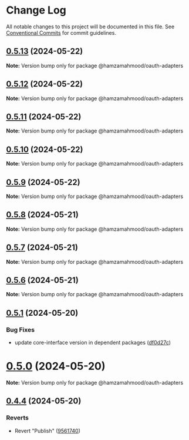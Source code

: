 # Change Log

All notable changes to this project will be documented in this file.
See [Conventional Commits](https://conventionalcommits.org) for commit guidelines.

## [0.5.13](https://github.com/apimatic/apimatic-js-runtime/compare/@hamzamahmood/oauth-adapters@0.5.12...@hamzamahmood/oauth-adapters@0.5.13) (2024-05-22)

**Note:** Version bump only for package @hamzamahmood/oauth-adapters

## [0.5.12](https://github.com/apimatic/apimatic-js-runtime/compare/@hamzamahmood/oauth-adapters@0.5.11...@hamzamahmood/oauth-adapters@0.5.12) (2024-05-22)

**Note:** Version bump only for package @hamzamahmood/oauth-adapters

## [0.5.11](https://github.com/apimatic/apimatic-js-runtime/compare/@hamzamahmood/oauth-adapters@0.5.10...@hamzamahmood/oauth-adapters@0.5.11) (2024-05-22)

**Note:** Version bump only for package @hamzamahmood/oauth-adapters

## [0.5.10](https://github.com/apimatic/apimatic-js-runtime/compare/@hamzamahmood/oauth-adapters@0.5.8...@hamzamahmood/oauth-adapters@0.5.10) (2024-05-22)

**Note:** Version bump only for package @hamzamahmood/oauth-adapters

## [0.5.9](https://github.com/apimatic/apimatic-js-runtime/compare/@hamzamahmood/oauth-adapters@0.5.8...@hamzamahmood/oauth-adapters@0.5.9) (2024-05-22)

**Note:** Version bump only for package @hamzamahmood/oauth-adapters

## [0.5.8](https://github.com/apimatic/apimatic-js-runtime/compare/@hamzamahmood/oauth-adapters@0.5.7...@hamzamahmood/oauth-adapters@0.5.8) (2024-05-21)

**Note:** Version bump only for package @hamzamahmood/oauth-adapters

## [0.5.7](https://github.com/apimatic/apimatic-js-runtime/compare/@hamzamahmood/oauth-adapters@0.5.1...@hamzamahmood/oauth-adapters@0.5.7) (2024-05-21)

**Note:** Version bump only for package @hamzamahmood/oauth-adapters

## [0.5.6](https://github.com/apimatic/apimatic-js-runtime/compare/@hamzamahmood/oauth-adapters@0.5.1...@hamzamahmood/oauth-adapters@0.5.6) (2024-05-21)

**Note:** Version bump only for package @hamzamahmood/oauth-adapters

## [0.5.1](https://github.com/apimatic/apimatic-js-runtime/compare/@hamzamahmood/oauth-adapters@0.5.0...@hamzamahmood/oauth-adapters@0.5.1) (2024-05-20)

### Bug Fixes

- update core-interface version in dependent packages ([df0d27c](https://github.com/apimatic/apimatic-js-runtime/commit/df0d27ca0242a0294c4501defb125c3ff6312347))

# [0.5.0](https://github.com/apimatic/apimatic-js-runtime/compare/@hamzamahmood/oauth-adapters@0.4.4...@hamzamahmood/oauth-adapters@0.5.0) (2024-05-20)

**Note:** Version bump only for package @hamzamahmood/oauth-adapters

## [0.4.4](https://github.com/apimatic/apimatic-js-runtime/compare/@hamzamahmood/oauth-adapters@0.4.3...@hamzamahmood/oauth-adapters@0.4.4) (2024-05-20)

### Reverts

- Revert "Publish" ([9561740](https://github.com/apimatic/apimatic-js-runtime/commit/956174084b496d262d54256efd23ccdc19dfe0fe))
